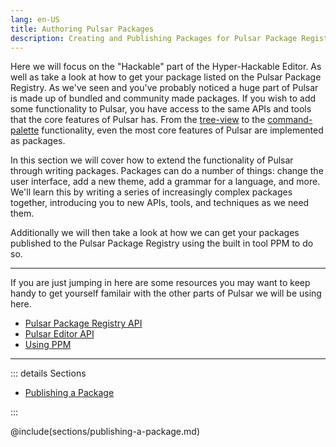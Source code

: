 ```yaml
---
lang: en-US
title: Authoring Pulsar Packages
description: Creating and Publishing Packages for Pulsar Package Registry
---
```


Here we will focus on the "Hackable" part of the Hyper-Hackable Editor. As well as take a look at how to get your package listed on the Pulsar Package Registry. As we've seen and you've probably noticed a huge part of Pulsar is made up of bundled and community made packages. If you wish to add some functionality to Pulsar, you have access to the same APIs and tools that the core features of Pulsar has. From the [tree-view](https://github.com/pulsar-edit/tree-view) to the [command-palette](https://github.com/pulsar-edit/command-palette) functionality, even the most core features of Pulsar are implemented as packages.

In this section we will cover how to extend the functionality of Pulsar through writing packages. Packages can do a number of things: change the user interface, add a new theme, add a grammar for a language, and more. We'll learn this by writing a series of increasingly complex packages together, introducing you to new APIs, tools, and techniques as we need them.

Additionally we will then take a look at how we can get your packages published to the Pulsar Package Registry using the built in tool PPM to do so.

---

If you are just jumping in here are some resources you may want to keep handy to get yourself familair with the other parts of Pulsar we will be using here.

- [Pulsar Package Registry API]()
- [Pulsar Editor API]()
- [Using PPM]()

---

::: details Sections

- [Publishing a Package](#publishing-a-package)

:::

@include(sections/publishing-a-package.md)
